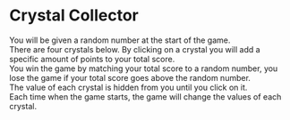 # Crystal Collector
You will be given a random number at the start of the game. <br />
There are four crystals below. By clicking on a crystal you will add a specific amount of points to your total score. <br />
You win the game by matching your total score to a random number, you lose the game if your total score goes above the random number. <br />
The value of each crystal is hidden from you until you click on it. <br />
Each time when the game starts, the game will change the values of each crystal.
